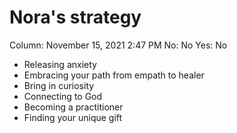 # Nora's strategy

Column: November 15, 2021 2:47 PM
No: No
Yes: No

- Releasing anxiety
- Embracing your path from empath to healer
- Bring in curiosity
- Connecting to God
- Becoming a practitioner
- Finding your unique gift